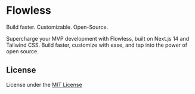# Flowless

Build faster. Customizable. Open-Source.

Supercharge your MVP development with Flowless, built on Next.js 14 and Tailwind CSS. Build faster, customize with ease, and tap into the power of open source.

## License

License under the [MIT License](https://github.com/eliecyammine/flowless/blob/main/LICENSE)
